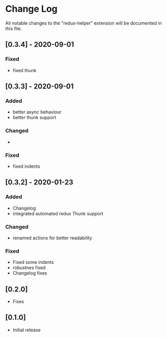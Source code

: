 # Change Log

All notable changes to the "redux-helper" extension will be documented in this file.

## [0.3.4] - 2020-09-01
### Fixed
- fixed thunk


## [0.3.3] - 2020-09-01
### Added
- better async behaviour
- better thunk support

### Changed
- 

### Fixed
- fixed indents
  

## [0.3.2] - 2020-01-23
### Added
- Changelog
- integrated automated redux Thunk support

### Changed
- renamed actions for better readability

### Fixed
- Fixed some indents
- robustnes fixed
- Changelog fixes


## [0.2.0]

- Fixes

## [0.1.0]

- Initial release